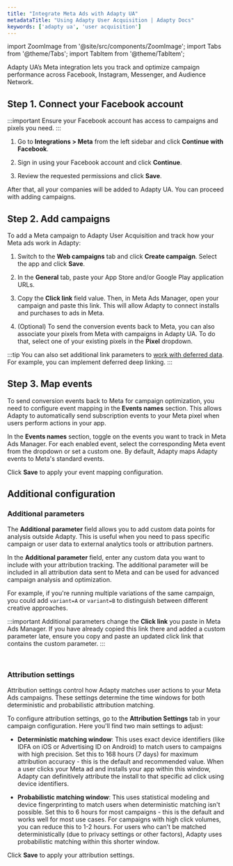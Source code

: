```yaml
---
title: "Integrate Meta Ads with Adapty UA"
metadataTitle: "Using Adapty User Acquisition | Adapty Docs"
keywords: ['adapty ua', 'user acquisition']
---
```

import ZoomImage from '@site/src/components/ZoomImage';
import Tabs from '@theme/Tabs';
import TabItem from '@theme/TabItem';

Adapty UA’s Meta integration lets you track and optimize campaign performance across Facebook, Instagram, Messenger, and Audience Network.

## Step 1. Connect your Facebook account

:::important
Ensure your Facebook account has access to campaigns and pixels you need.
:::

1. Go to **Integrations > Meta** from the left sidebar and click **Continue with Facebook**.

<ZoomImage id="ua-connect-meta.webp" width="700px" />

2. Sign in using your Facebook account and click **Continue**.

<ZoomImage id="ua-fb-sign.webp" width="500px" />

3. Review the requested permissions and click **Save**.

After that, all your companies will be added to Adapty UA. You can proceed with adding campaigns.

## Step 2. Add campaigns

To add a Meta campaign to Adapty User Acquisition and track how your Meta ads work in Adapty:

1. Switch to the **Web campaigns** tab and click **Create campaign**. Select the app and click **Save**.

<ZoomImage id="ua-new-campaign.webp" width="500px" />

2. In the **General** tab, paste your App Store and/or Google Play application URLs.

<ZoomImage id="ua-url.webp" width="900px" />

3. Copy the **Click link** field value. Then, in Meta Ads Manager, open your campaign and paste this link. This will allow Adapty to connect installs and purchases to ads in Meta.

<ZoomImage id="ua-lnk.webp" width="900px" />

4. (Optional) To send the conversion events back to Meta, you can also associate your pixels from Meta with campaigns in Adapty UA. To do that, select one of your existing pixels in the **Pixel** dropdown.

:::tip
You can also set additional link parameters to [work with deferred data](ua-deferred-data). For example, you can implement deferred deep linking.
:::

## Step 3. Map events

To send conversion events back to Meta for campaign optimization, you need to configure event mapping in the **Events names** section. This allows Adapty to automatically send subscription events to your Meta pixel when users perform actions in your app.

In the **Events names** section, toggle on the events you want to track in Meta Ads Manager. For each enabled event, select the corresponding Meta event from the dropdown or set a custom one. By default, Adapty maps Adapty events to Meta's standard events.

Click **Save** to apply your event mapping configuration.

<ZoomImage id="ua-meta-events.webp" width="900px" />

## Additional configuration

### Additional parameters

The **Additional parameter** field allows you to add custom data points for analysis outside Adapty. This is useful when you need to pass specific campaign or user data to external analytics tools or attribution partners.

In the **Additional parameter** field, enter any custom data you want to include with your attribution tracking. The additional parameter will be included in all attribution data sent to Meta and can be used for advanced campaign analysis and optimization.

For example, if you're running multiple variations of the same campaign, you could add `variant=A` or `variant=B` to distinguish between different creative approaches.

:::important
Additional parameters change the **Click link** you paste in Meta Ads Manager. If you have already copied this link there and added a custom parameter late, ensure you copy and paste an updated click link that contains the custom parameter.
:::

<br/>

<ZoomImage id="ua-custom-tiktok.webp" width="900px" />


### Attribution settings

Attribution settings control how Adapty matches user actions to your Meta Ads campaigns. These settings determine the time windows for both deterministic and probabilistic attribution matching.

To configure attribution settings, go to the **Attribution Settings** tab in your campaign configuration. Here you'll find two main settings to adjust:

- **Deterministic matching window**: This uses exact device identifiers (like IDFA on iOS or Advertising ID on Android) to match users to campaigns with high precision. Set this to 168 hours (7 days) for maximum attribution accuracy - this is the default and recommended value. When a user clicks your Meta ad and installs your app within this window, Adapty can definitively attribute the install to that specific ad click using device identifiers.

- **Probabilistic matching window**: This uses statistical modeling and device fingerprinting to match users when deterministic matching isn't possible. Set this to 6 hours for most campaigns - this is the default and works well for most use cases. For campaigns with high click volumes, you can reduce this to 1-2 hours. For users who can't be matched deterministically (due to privacy settings or other factors), Adapty uses probabilistic matching within this shorter window.

Click **Save** to apply your attribution settings.

<ZoomImage id="ua-meta-attribution-settings.webp" width="900px" />


